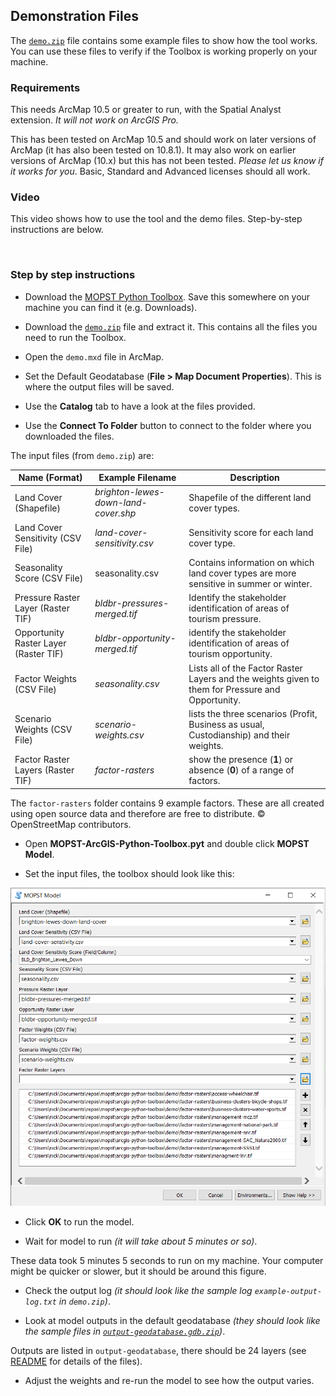 ## Demonstration Files

The [`demo.zip`](https://github.com/mopst/arcgis-python-toolbox/releases/download/v1.0.0/demo.zip) file contains some example files to show how the tool works. You can use these files to verify if the Toolbox is working properly on your machine. 

### Requirements

This needs ArcMap 10.5 or greater to run, with the Spatial Analyst extension. *It will not work on ArcGIS Pro.*

This has been tested on ArcMap 10.5 and should work on later versions of ArcMap (it has also been tested on 10.8.1). It may also work on earlier versions of ArcMap (10.x) but this has not been tested. *Please let us know if it works for you*. Basic, Standard and Advanced licenses should all work. 

### Video

This video shows how to use the tool and the demo files. Step-by-step instructions are below. 

[![]()](https://www.youtube.com/watch?v=VID)

### Step by step instructions

- Download the [MOPST Python Toolbox](https://github.com/mopst/arcgis-python-toolbox/releases/download/v1.0.0/MOPST-ArcGIS-Python-Toolbox.pyt). Save this somewhere on your machine you can find it (e.g. Downloads). 

- Download the [`demo.zip`](https://github.com/mopst/arcgis-python-toolbox/releases/download/v1.0.0/demo.zip) file and extract it. This contains all the files you need to run the Toolbox. 

- Open the `demo.mxd` file in ArcMap. 

- Set the Default Geodatabase (**File > Map Document Properties**). This is where the output files will be saved. 

- Use the **Catalog** tab to have a look at the files provided. 

- Use the **Connect To Folder** button to connect to the folder where you downloaded the files. 

The input files (from `demo.zip`) are:

Name (Format) | Example Filename | Description
-- | -- | -- 
Land Cover (Shapefile) | *brighton-lewes-down-land-cover.shp* | Shapefile of the different land cover types. 
Land Cover Sensitivity (CSV File) | *land-cover-sensitivity.csv* | Sensitivity score for each land cover type.
Seasonality Score (CSV File) | seasonality.csv | Contains information on which land cover types are more sensitive in summer or winter. 
Pressure Raster Layer (Raster TIF) | *bldbr-pressures-merged.tif* | Identify the stakeholder identification of areas of tourism pressure. 
Opportunity Raster Layer (Raster TIF) | *bldbr-opportunity-merged.tif* | identify the stakeholder identification of areas of tourism opportunity. 
Factor Weights (CSV File) | *seasonality.csv* | Lists all of the Factor Raster Layers and the weights given to them for Pressure and Opportunity.
Scenario Weights (CSV File) | *scenario-weights.csv* | lists the three scenarios (Profit, Business as usual, Custodianship) and their weights. 
Factor Raster Layers (Raster TIF) | *factor-rasters* | show the presence (**1**) or absence (**0**) of a range of factors. 

The `factor-rasters` folder contains 9 example factors. These are all created using open source data and therefore are free to distribute. © OpenStreetMap contributors. 

- Open **MOPST-ArcGIS-Python-Toolbox.pyt** and double click **MOPST Model**. 

- Set the input files, the toolbox should look like this:

![](demo-MOPST-tool-inputs.png)

- Click **OK** to run the model.

- Wait for model to run *(it will take about 5 minutes or so)*. 

These data took 5 minutes 5 seconds to run on my machine. Your computer might be quicker or slower, but it should be around this figure. 
 

- Check the output log *(it should look like the sample log `example-output-log.txt` in `demo.zip`)*. 

- Look at model outputs in the default geodatabase *(they should look like the sample files in [`output-geodatabase.gdb.zip`](https://github.com/mopst/arcgis-python-toolbox/releases/download/v1.0.0/output-geodatabase.gdb.zip))*. 

Outputs are listed in `output-geodatabase`, there should be 24 layers (see [README](readme.md) for details of the files). 

- Adjust the weights and re-run the model to see how the output varies.
